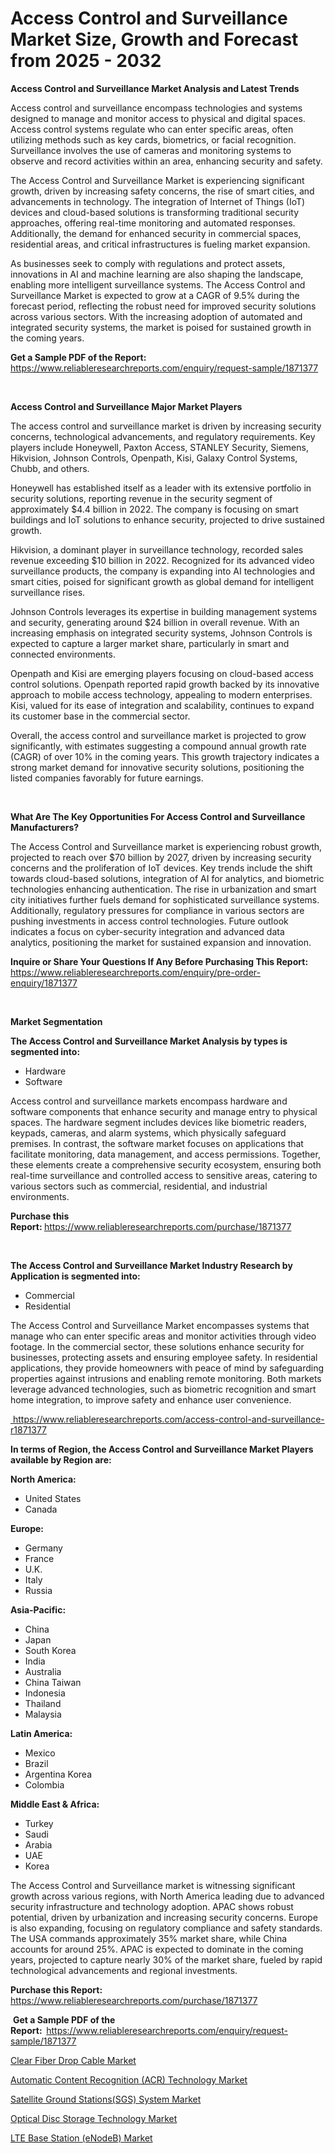 <p><h1>Access Control and Surveillance Market Size, Growth and Forecast from 2025 - 2032</h1></p><p><strong>Access Control and Surveillance Market Analysis and Latest Trends</strong></p>
<p><p>Access control and surveillance encompass technologies and systems designed to manage and monitor access to physical and digital spaces. Access control systems regulate who can enter specific areas, often utilizing methods such as key cards, biometrics, or facial recognition. Surveillance involves the use of cameras and monitoring systems to observe and record activities within an area, enhancing security and safety.</p><p>The Access Control and Surveillance Market is experiencing significant growth, driven by increasing safety concerns, the rise of smart cities, and advancements in technology. The integration of Internet of Things (IoT) devices and cloud-based solutions is transforming traditional security approaches, offering real-time monitoring and automated responses. Additionally, the demand for enhanced security in commercial spaces, residential areas, and critical infrastructures is fueling market expansion.</p><p>As businesses seek to comply with regulations and protect assets, innovations in AI and machine learning are also shaping the landscape, enabling more intelligent surveillance systems. The Access Control and Surveillance Market is expected to grow at a CAGR of 9.5% during the forecast period, reflecting the robust need for improved security solutions across various sectors. With the increasing adoption of automated and integrated security systems, the market is poised for sustained growth in the coming years.</p></p>
<p><strong>Get a Sample PDF of the Report:&nbsp;</strong> <a href="https://www.reliableresearchreports.com/enquiry/request-sample/1871377?utm_campaign=36&utm_medium=2&utm_source=Github&utm_content=ia&utm_term=15022025&utm_id=access-control-and-surveillance">https://www.reliableresearchreports.com/enquiry/request-sample/1871377</a></p>
<p>&nbsp;</p>
<p><strong>Access Control and Surveillance Major Market Players</strong></p>
<p><p>The access control and surveillance market is driven by increasing security concerns, technological advancements, and regulatory requirements. Key players include Honeywell, Paxton Access, STANLEY Security, Siemens, Hikvision, Johnson Controls, Openpath, Kisi, Galaxy Control Systems, Chubb, and others.</p><p>Honeywell has established itself as a leader with its extensive portfolio in security solutions, reporting revenue in the security segment of approximately $4.4 billion in 2022. The company is focusing on smart buildings and IoT solutions to enhance security, projected to drive sustained growth.</p><p>Hikvision, a dominant player in surveillance technology, recorded sales revenue exceeding $10 billion in 2022. Recognized for its advanced video surveillance products, the company is expanding into AI technologies and smart cities, poised for significant growth as global demand for intelligent surveillance rises.</p><p>Johnson Controls leverages its expertise in building management systems and security, generating around $24 billion in overall revenue. With an increasing emphasis on integrated security systems, Johnson Controls is expected to capture a larger market share, particularly in smart and connected environments.</p><p>Openpath and Kisi are emerging players focusing on cloud-based access control solutions. Openpath reported rapid growth backed by its innovative approach to mobile access technology, appealing to modern enterprises. Kisi, valued for its ease of integration and scalability, continues to expand its customer base in the commercial sector.</p><p>Overall, the access control and surveillance market is projected to grow significantly, with estimates suggesting a compound annual growth rate (CAGR) of over 10% in the coming years. This growth trajectory indicates a strong market demand for innovative security solutions, positioning the listed companies favorably for future earnings.</p></p>
<p>&nbsp;</p>
<p><strong>What Are The Key Opportunities For Access Control and Surveillance Manufacturers?</strong></p>
<p><p>The Access Control and Surveillance market is experiencing robust growth, projected to reach over $70 billion by 2027, driven by increasing security concerns and the proliferation of IoT devices. Key trends include the shift towards cloud-based solutions, integration of AI for analytics, and biometric technologies enhancing authentication. The rise in urbanization and smart city initiatives further fuels demand for sophisticated surveillance systems. Additionally, regulatory pressures for compliance in various sectors are pushing investments in access control technologies. Future outlook indicates a focus on cyber-security integration and advanced data analytics, positioning the market for sustained expansion and innovation.</p></p>
<p><strong>Inquire or Share Your Questions If Any Before Purchasing This Report:</strong> <a href="https://www.reliableresearchreports.com/enquiry/pre-order-enquiry/1871377?utm_campaign=36&utm_medium=2&utm_source=Github&utm_content=ia&utm_term=15022025&utm_id=access-control-and-surveillance">https://www.reliableresearchreports.com/enquiry/pre-order-enquiry/1871377</a></p>
<p>&nbsp;</p>
<p><strong>Market Segmentation</strong></p>
<p><strong>The Access Control and Surveillance Market Analysis by types is segmented into:</strong></p>
<p><ul><li>Hardware</li><li>Software</li></ul></p>
<p><p>Access control and surveillance markets encompass hardware and software components that enhance security and manage entry to physical spaces. The hardware segment includes devices like biometric readers, keypads, cameras, and alarm systems, which physically safeguard premises. In contrast, the software market focuses on applications that facilitate monitoring, data management, and access permissions. Together, these elements create a comprehensive security ecosystem, ensuring both real-time surveillance and controlled access to sensitive areas, catering to various sectors such as commercial, residential, and industrial environments.</p></p>
<p><strong>Purchase this Report:&nbsp;</strong><a href="https://www.reliableresearchreports.com/purchase/1871377?utm_campaign=36&utm_medium=2&utm_source=Github&utm_content=ia&utm_term=15022025&utm_id=access-control-and-surveillance">https://www.reliableresearchreports.com/purchase/1871377</a></p>
<p>&nbsp;</p>
<p><strong>The Access Control and Surveillance Market Industry Research by Application is segmented into:</strong></p>
<p><ul><li>Commercial</li><li>Residential</li></ul></p>
<p><p>The Access Control and Surveillance Market encompasses systems that manage who can enter specific areas and monitor activities through video footage. In the commercial sector, these solutions enhance security for businesses, protecting assets and ensuring employee safety. In residential applications, they provide homeowners with peace of mind by safeguarding properties against intrusions and enabling remote monitoring. Both markets leverage advanced technologies, such as biometric recognition and smart home integration, to improve safety and enhance user convenience.</p></p>
<p><a href="https://www.reliableresearchreports.com/access-control-and-surveillance-r1871377?utm_campaign=36&utm_medium=2&utm_source=Github&utm_content=ia&utm_term=15022025&utm_id=access-control-and-surveillance">&nbsp;https://www.reliableresearchreports.com/access-control-and-surveillance-r1871377</a></p>
<p><strong>In terms of Region, the Access Control and Surveillance Market Players available by Region are:</strong></p>
<p>
    <p> <strong> North America: </strong>
        <ul>
            <li>United States</li>
            <li>Canada</li>
        </ul>
        </p> 
    <p> <strong> Europe: </strong>
        <ul>
            <li>Germany</li>
            <li>France</li>
            <li>U.K.</li>
            <li>Italy</li>
            <li>Russia</li>
        </ul>
        </p> 
    <p> <strong> Asia-Pacific: </strong>
        <ul>
            <li>China</li>
            <li>Japan</li>
            <li>South Korea</li>
            <li>India</li>
            <li>Australia</li>
            <li>China Taiwan</li>
            <li>Indonesia</li>
            <li>Thailand</li>
            <li>Malaysia</li>
        </ul>
        </p> 
    <p> <strong> Latin America: </strong>
        <ul>
            <li>Mexico</li>
            <li>Brazil</li>
            <li>Argentina Korea</li>
            <li>Colombia</li>
        </ul>
        </p> 
    <p> <strong> Middle East & Africa: </strong>
        <ul>
            <li>Turkey</li>
            <li>Saudi</li>
            <li>Arabia</li>
            <li>UAE</li>
            <li>Korea</li>
        </ul>
    </p>
    </p>
<p><p>The Access Control and Surveillance market is witnessing significant growth across various regions, with North America leading due to advanced security infrastructure and technology adoption. APAC shows robust potential, driven by urbanization and increasing security concerns. Europe is also expanding, focusing on regulatory compliance and safety standards. The USA commands approximately 35% market share, while China accounts for around 25%. APAC is expected to dominate in the coming years, projected to capture nearly 30% of the market share, fueled by rapid technological advancements and regional investments.</p></p>
<p><strong>Purchase this Report: </strong><a href="https://www.reliableresearchreports.com/purchase/1871377?utm_campaign=36&utm_medium=2&utm_source=Github&utm_content=ia&utm_term=15022025&utm_id=access-control-and-surveillance">https://www.reliableresearchreports.com/purchase/1871377</a></p>
<p>&nbsp;<strong>Get a Sample PDF of the Report:&nbsp;&nbsp;</strong><a href="https://www.reliableresearchreports.com/enquiry/request-sample/1871377?utm_campaign=36&utm_medium=2&utm_source=Github&utm_content=ia&utm_term=15022025&utm_id=access-control-and-surveillance">https://www.reliableresearchreports.com/enquiry/request-sample/1871377</a></p>
<p><strong></strong></p>
<p><p><a href="https://github.com/binnazcassam/Market-Research-Report-List-1/blob/main/clear-fiber-drop-cable-market.md?utm_campaign=36&utm_medium=2&utm_source=Github&utm_content=ia&utm_term=15022025&utm_id=access-control-and-surveillance">Clear Fiber Drop Cable Market</a></p><p><a href="https://github.com/meuskocov/Market-Research-Report-List-1/blob/main/automatic-content-recognition-acr-technology-market.md?utm_campaign=36&utm_medium=2&utm_source=Github&utm_content=ia&utm_term=15022025&utm_id=access-control-and-surveillance">Automatic Content Recognition (ACR) Technology Market</a></p><p><a href="https://github.com/raeezkenedz/Market-Research-Report-List-1/blob/main/satellite-ground-stationssgs-system-market.md?utm_campaign=36&utm_medium=2&utm_source=Github&utm_content=ia&utm_term=15022025&utm_id=access-control-and-surveillance">Satellite Ground Stations(SGS) System Market</a></p><p><a href="https://github.com/genayziben/Market-Research-Report-List-1/blob/main/optical-disc-storage-technology-market.md?utm_campaign=36&utm_medium=2&utm_source=Github&utm_content=ia&utm_term=15022025&utm_id=access-control-and-surveillance">Optical Disc Storage Technology Market</a></p><p><a href="https://github.com/elitasvimal/Market-Research-Report-List-1/blob/main/lte-base-station-enodeb-market.md?utm_campaign=36&utm_medium=2&utm_source=Github&utm_content=ia&utm_term=15022025&utm_id=access-control-and-surveillance">LTE Base Station (eNodeB) Market</a></p></p>